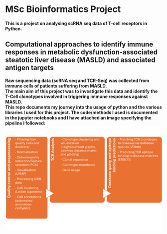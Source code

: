 # MSc Bioinformatics Project
#### This is a project on analysing scRNA seq data of T-cell receptors in Python.
## Computational approaches to identify immune responses in metabolic dysfunction-associated steatotic liver disease (MASLD) and associated antigen targets
#### Raw sequencing data (scRNA seq and TCR-Seq) was collected from immune cells of patients suffering from MASLD. <br /> The main aim of this project was to investigate this data and identify the T-Cell clonotypes involved in triggering immune responses against MASLD. <br /> This repo documents my journey into the usage of python and the various libraries I used for this project. The code/methods I used is documented in the jupyter notebooks and I have attached an image specifying the pipeline I followed: <br /> ![Alt text](/images/methods.png?raw=true "Optional Title")
